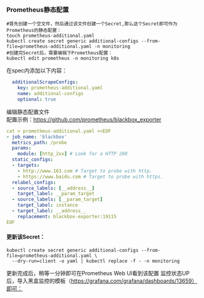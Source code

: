 ### Prometheus静态配置
```shell
#首先创建一个空文件，然后通过该文件创建一个Secret,那么这个Secret即可作为Prometheus的静态配置：
touch prometheus-additional.yaml
kubectl create secret generic additional-configs --from-file=prometheus-additional.yaml -n monitoring
#创建完Secret后，需要编辑下Prometheus配置：
kubectl edit prometheus -n monitoring k8s
```
在spec内添加以下内容：
```yaml
  additionalScrapeConfigs:
    key: prometheus-additional.yaml
    name: additional-configs
    optional: true
```
编辑静态配置文件  
配置示例：https://github.com/prometheus/blackbox_exporter
```yaml
cat > prometheus-additional.yaml <<EOF
- job_name: 'blackbox'
  metrics_path: /probe
  params:
    module: [http_2xx] # Look for a HTTP 200
  static_configs:
  - targets:
    - http://www.163.com # Target to probe with http.
    - https://www.baidu.com # Target to probe with https.
  relabel_configs:
  - source_labels: [__address__]
    target_label: __param_target
  - source_labels: [__param_target]
    target_label: instance
  - target_label: __address__
    replacement: blackbox-exporter:19115
EOF
```
#### 更新该Secret：
```shell
kubectl create secret generic additional-configs --from-file=prometheus-additional.yaml \
  --dry-run=client -o yaml | kubectl replace -f - -n monitoring
```
更新完成后，稍等一分钟即可在Prometheus Web UI看到该配置
监控状态UP后，导入黑盒监控的模板（https://grafana.com/grafana/dashboards/13659）即可：